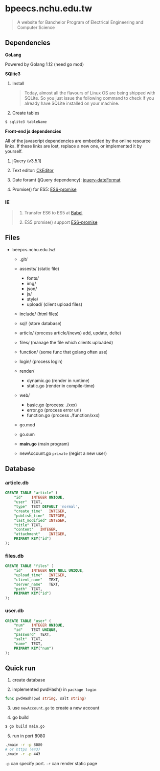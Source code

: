 # bpeecs.nchu.edu.tw

> A website for Banchelor Program of Electrical Engineering and Computer Science

## Dependencies

__GoLang__

Powered by Golang 1.12 (need go mod)

__SQlite3__

1. Install

    > Today, almost all the flavours of Linux OS are being shipped with SQLite. So you just issue the following command to check if you already have SQLite installed on your machine.

2. Create tables
```sh
$ sqlite3 tableName
```

__Front-end js dependencies__

All of the javascript dependencies are embedded by the online resource links. If these links are lost, replace a new one, or implemented it by yourself.

1. jQuery (v3.5.1)

2. Text editor: [CkEditor](https://ckeditor.com/)

3. Date foramt (jQuery dependency): [jquery-dateFormat](https://github.com/phstc/jquery-dateFormat)

4. Promise() for ES5: [ES6-promise](https://github.com/stefanpenner/es6-promise)

### IE

>
> 1. Transfer ES6 to ES5 at [Babel](https://babeljs.io/)
>
> 2. ES5 promise() support [ES6-promise](https://github.com/stefanpenner/es6-promise)
>

## Files
+ beepcs.nchu.edu.tw/
    + .git/

    + assests/  (static file)
        + fonts/
        + img/
        + json/
        + js/
        + style/
        + upload/ (client upload files)

    + include/  (html files)

    + sql/ (store database)

    + article/ (process article/(news) add, update, delte)
    + files/ (manage the file which clients uploaded)

    + function/ (some func that golang often use)

    + login/ (process login)
    + render/
        + dynamic.go (render in runtime)
        + static.go (render in compile-time)
    + web/
        + basic.go (process: ./xxx)
        + error.go (process error url)
        + function.go (process ./function/xxx)

    + go.mod

    + go.sum

    + __main.go__ (main program)

    + newAccount.go `private` (regist a new user)

## Database

### article.db
```sql
CREATE TABLE "article" (
	"id"	INTEGER UNIQUE,
	"user"	TEXT,
	"type"	TEXT DEFAULT 'normal',
	"create_time"	INTEGER,
	"publish_time"	INTEGER,
	"last_modified"	INTEGER,
	"title"	TEXT,
	"content"	INTEGER,
	"attachment"	INTEGER,
	PRIMARY KEY("id")
);
```

### files.db
```sql
CREATE TABLE "files" (
	"id"	INTEGER NOT NULL UNIQUE,
	"upload_time"	INTEGER,
	"client_name"	TEXT,
	"server_name"	TEXT,
	"path"	TEXT,
	PRIMARY KEY("id")
);
```

### user.db
```sql
CREATE TABLE "user" (
	"num"	INTEGER UNIQUE,
	"id"	TEXT UNIQUE,
	"password"	TEXT,
	"salt"	TEXT,
	"name"	TEXT,
	PRIMARY KEY("num")
);
```

## Quick run

1. create database

2. implemented pwdHash() in `package login`
```go
func pwdHash(pwd string, salt string)
```

3. use `newAccount.go` to create a new account

4. go build
```sh
$ go build main.go
```
5. run in port 8080
```sh
./main -r -p 8080
# or https (443)
./main -r -p 443
```
`-p` can specify port.
`-r` can render static page
